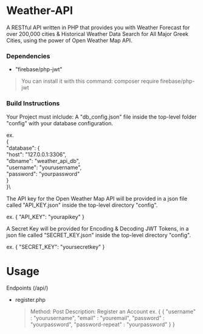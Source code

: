 # Weather-API
A RESTful API written in PHP that provides you with Weather Forecast for over 200,000 cities &amp; Historical Weather Data Search for All Major Greek Cities, using the power of Open Weather Map API.

### Dependencies
 - "firebase/php-jwt"
 > You can install it with this command: composer require firebase/php-jwt

### Build Instructions
Your Project must inlclude:
A "db_config.json" file inside the top-level folder "config" with your database configuration.

ex.\
{\
    "database": {\
        "host": "127.0.0.1:3306",\
        "dbname": "weather_api_db",\
        "username": "yourusername",\
        "password": "yourpassword"\
    }\
}\

The API key for the Open Weather Map API will be provided in a json file called "API_KEY.json" inside the top-level directory "config".

ex.
{
    "API_KEY": "yourapikey"
}

A Secret Key will be provided for Encoding & Decoding JWT Tokens, in a json file called "SECRET_KEY.json" inside the top-level directory "config".

ex.
{
    "SECRET_KEY": "yoursecretkey"
}

# Usage

Endpoints (/api/)
- register.php
  > Method: Post
  > Description: Register an Account
  ex. {
    {
        "username" : "yourusername",
        "email" : "youremail",
        "password" : "yourpassword",
        "password-repeat" : "yourpassword"
    }
  }